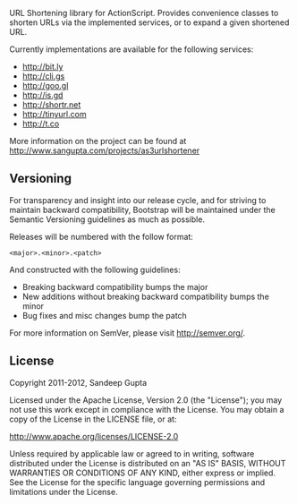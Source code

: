 URL Shortening library for ActionScript. Provides convenience classes to shorten URLs via the implemented services, or to expand a given shortened URL.

Currently implementations are available for the following services:
* http://bit.ly
* http://cli.gs
* http://goo.gl
* http://is.gd
* http://shortr.net
* http://tinyurl.com
* http://t.co

More information on the project can be found at http://www.sangupta.com/projects/as3urlshortener

Versioning
----------

For transparency and insight into our release cycle, and for striving to maintain backward compatibility, Bootstrap will be maintained under the Semantic Versioning guidelines as much as possible.

Releases will be numbered with the follow format:

`<major>.<minor>.<patch>`

And constructed with the following guidelines:

* Breaking backward compatibility bumps the major
* New additions without breaking backward compatibility bumps the minor
* Bug fixes and misc changes bump the patch

For more information on SemVer, please visit http://semver.org/.

License
-------

Copyright 2011-2012, Sandeep Gupta

Licensed under the Apache License, Version 2.0 (the "License"); you may not use this work except in compliance with the License. You may obtain a copy of the License in the LICENSE file, or at:

http://www.apache.org/licenses/LICENSE-2.0

Unless required by applicable law or agreed to in writing, software distributed under the License is distributed on an "AS IS" BASIS, WITHOUT WARRANTIES OR CONDITIONS OF ANY KIND, either express or implied. See the License for the specific language governing permissions and limitations under the License.
